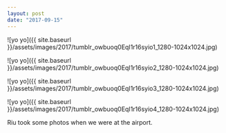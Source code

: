 ```yaml
---
layout: post
date: "2017-09-15"
---
```


![yo yo]({{ site.baseurl }}/assets/images/2017/tumblr_owbuoq0EqI1r16syio1_1280-1024x1024.jpg)

![yo yo]({{ site.baseurl }}/assets/images/2017/tumblr_owbuoq0EqI1r16syio2_1280-1024x1024.jpg)

![yo yo]({{ site.baseurl }}/assets/images/2017/tumblr_owbuoq0EqI1r16syio3_1280-1024x1024.jpg)

![yo yo]({{ site.baseurl }}/assets/images/2017/tumblr_owbuoq0EqI1r16syio4_1280-1024x1024.jpg)

Riu took some photos when we were at the airport.
